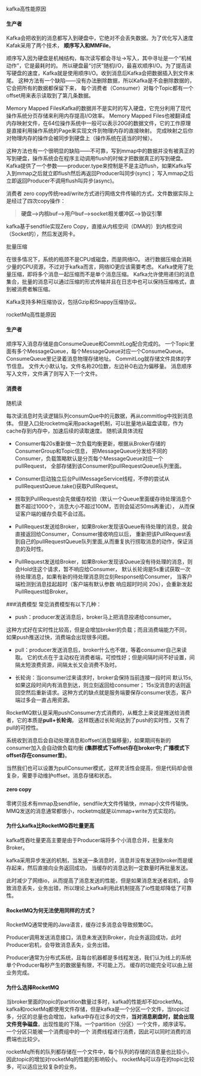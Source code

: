 kafka高性能原因

#### 生产者

Kafka会把收到的消息都写入到硬盘中，它绝对不会丢失数据。为了优化写入速度Kafak采用了两个技术，
**顺序写入和MMFile**。

顺序写入因为硬盘是机械结构，每次读写都会寻址->写入，其中寻址是一个“机械动作”，它是最耗时的。
所以硬盘最“讨厌”随机I/O，最喜欢顺序I/O。为了提高读写硬盘的速度，Kafka就是使用顺序I/O。收到消息后Kafka会把数据插入到文件末尾。
这种方法有一个缺陷——没有办法删除数据，所以Kafka是不会删除数据的，它会把所有的数据都保留下来，
每个消费者（Consumer）对每个Topic都有一个offset用来表示读取到了第几条数据。

Memory Mapped FilesKafka的数据并不是实时的写入硬盘，它充分利用了现代操作系统分页存储来利用内存提高I/O效率。
Memory Mapped Files也被翻译成内存映射文件，在64位操作系统中一般可以表示20G的数据文件，它的工作原理是直接利用操作系统的Page来实现文件到物理内存的直接映射。
完成映射之后你对物理内存的操作会被同步到硬盘上（操作系统在适当的时候）。

这种方法也有一个很明显的缺陷——不可靠，写到mmap中的数据并没有被真正的写到硬盘，操作系统会在程序主动调用flush的时候才把数据真正的写到硬盘。
Kafka提供了一个参数——producer.type来控制是不是主动flush，如果Kafka写入到mmap之后就立即flush然后再返回Producer叫同步(sync)；
写入mmap之后立即返回Producer不调用flush叫异步(async)。

消费者
zero copy传统read/write方式进行网络文件传输的方式，文件数据实际上是经过了四次copy操作：

> **硬盘—>内核buf—>用户buf—>socket相关缓冲区—>协议引擎**

kafka基于sendfile实现Zero Copy，直接从内核空间（DMA的）到内核空间（Socket的），然后发送网卡。

批量压缩

在很多情况下，系统的瓶颈不是CPU或磁盘，而是网络IO。
进行数据压缩会消耗少量的CPU资源，不过对于kafka而言，网络IO更应该需要考虑。
Kafka使用了批量压缩，即将多个消息一起压缩而不是单个消息压缩。
Kafka允许使用递归的消息集合，批量的消息可以通过压缩的形式传输并且在日志中也可以保持压缩格式，直到被消费者解压缩。

Kafka支持多种压缩协议，包括Gzip和Snappy压缩协议。


rocketMq高性能原因

#### 生产者

顺序写入消息存储是由ConsumeQueue和CommitLog配合完成的。
一个Topic里面有多个MessageQueue，每个MessageQueue对应一个ConsumeQueue。
ConsumeQueue里记录着消息物理存储地址。
CommitLog就存储文件具体的字节信息。
文件大小默认1g，文件名称20位数，左边补0右边为偏移量。
消息顺序写入文件，文件满了则写入下一个文件。

####  消费者

随机读

每次读消息时先读逻辑队列consumQue中的元数据，再从commitlog中找到消息体。
但是入口处rocketmq采用package机制，可以批量地从磁盘读取，作为cache存到内存中，加速后续的读取速度。
随机读具体流程

- Consumer每20s重新做一次负载均衡更新，根据从Broker存储的ConsumerGroup和Topic信息，
把MessageQueue分发给不同的Consumer，负载策略默认是分页每个MessageQueue对应一个pullRequest，
全部存储到该Consumer的pullRequestQueue队列里面。

- Consumer启动独立后台PullMessageService线程，不停的尝试从pullRequestQueue.take()获取PullRequest。

- 捞取到PullRequest会先做缓存校验（默认一个Queue里面缓存待处理消息个数不超过1000个，消息大小不超过100M，否则会延迟50ms再重试），
从而保证客户端的缓存负载不会过高。

- PullRequest发送给Broker，如果Broker发现该Queue有待处理的消息，就会直接返回给Consumer，Consumer接收响应以后，
重新把该PullRequest丢到自己的pullRequestQueue队列里面,从而重复执行捞取消息的动作，保证消息的及时性。

- PullRequest发送给Broker，如果Broker发现该Queue没有待处理的消息，则会Hold住这个请求，暂不响应给Consumer，
默认长轮询是5s重试获取一次待处理消息，如果有新的待处理消息则立刻Response给Consumer，
当客户端检测到消息挂起超时（客户端有默认参数 响应超时时间 20s），会重新发起PullRequest给Broker。

###消费模型
常见消费模型有以下几种：

- push：producer发送消息后，broker马上把消息投递给consumer。

这种方式好在实时性比较高，但是会增加broker的负载；而且消费端能力不同，如果push推送过快，消费端会出现很多问题。

- pull：producer发送消息后，broker什么也不做，等着consumer自己来读取。
它的优点在于主动权在消费者端，可控性好；但是间隔时间不好设置，间隔太短浪费资源，间隔太长又会消费不及时。

- 长轮询：当consumer过来请求时，broker会保持当前连接一段时间 默认15s,如果这段时间内有消息到达，则立刻返回给consumer；
15s没消息的话则返回空然后重新请求。这种方式的缺点就是服务端要保存consumer状态，客户端过多会一直占用资源。

RocketMQ默认是采用pushConsumer方式消费的，从概念上来说是推送给消费者，它的本质是**pull+长轮询**。
这样既通过长轮询达到了push的实时性，又有了pull的可控性。

系统收到消息后会自动处理消息和offset(消息偏移量)，如果期间有新的consumer加入会自动做负载均衡
**(集群模式下offset存在broker中; 广播模式下offset存在consumer里)**。

当然我们也可以设置为pullConsumer模式，这样灵活性会提高，但是代码却会很复杂，需要手动维护offset，消息存储和状态。

#### zero copy

零拷贝技术有mmap及sendfile，sendfile大文件传输快，mmap小文件传输快。MMQ发送的消息通常都很小，rocketmq就是以mmap+write方式实现的。

#### 为什么kafka比RocketMQ吞吐量更高

kafka性吞吐量更高主要是由于Producer端将多个小消息合并，批量发向Broker。

kafka采用异步发送的机制，当发送一条消息时，消息并没有发送到broker而是缓存起来，然后直接向业务返回成功，
当缓存的消息达到一定数量时再批量发送。

此时减少了网络io，从而提高了消息发送的性能，但是如果消息发送者宕机，会导致消息丢失，业务出错，所以理论上kafka利用此机制提高了io性能却降低了可靠性。

#### RocketMQ为何无法使用同样的方式？

RocketMQ通常使用的Java语言，缓存过多消息会导致频繁GC。

Producer调用发送消息接口，消息未发送到Broker，向业务返回成功，此时Producer宕机，会导致消息丢失，业务出错。

Producer通常为分布式系统，且每台机器都是多线程发送，我们认为线上的系统单个Producer每秒产生的数据量有限，不可能上万。
缓存的功能完全可以由上层业务完成。

#### 为什么选择RocketMQ

当broker里面的topic的partition数量过多时，kafka的性能却不如rocketMq。
kafka和rocketMq都使用文件存储，但是kafka是一个分区一个文件，当topic过多，分区的总量也会增加，
kafka中存在过多的文件，**当对消息刷盘时，就会出现文件竞争磁盘**，出现性能的下降。一个partition（分区）一个文件，顺序读写。
一个分区只能被一个消费组中的一个 消费线程进行消费，因此可以同时消费的消费端也比较少。

rocketMq所有的队列都存储在一个文件中，每个队列的存储的消息量也比较小，因此topic的增加对rocketMq的性能的影响较小。
rocketMq可以存在的topic比较多，可以适应比较复杂的业务。